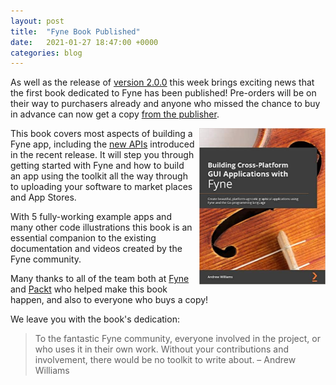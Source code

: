 ```yaml
---
layout: post
title:  "Fyne Book Published"
date:   2021-01-27 18:47:00 +0000
categories: blog
---
```


As well as the release of [version 2.0.0](/blog/2021/01/25/introducing-fyne-v2.0.html#about)
this week brings exciting news that the first book dedicated to Fyne has been published! Pre-orders will be on their way to purchasers already and anyone who missed the chance to buy in advance can now get a copy [from the publisher](https://www.packtpub.com/product/building-cross-platform-gui-applications-with-fyne/9781800563162).

<img src="/img/fyne-book-cover.jpg" style="max-width: 202px; float:right; padding-left: 5pt" />

This book covers most aspects of building a Fyne app, including the [new APIs](http://developer.fyne.io/api/v2.0/)
introduced in the recent release. It will step you through getting started with Fyne and
how to build an app using the toolkit all the way through to uploading your software to 
market places and App Stores.

With 5 fully-working example apps and many other code illustrations this book is an essential companion to the existing documentation and videos created by the Fyne community.

Many thanks to all of the team both at [Fyne](/) and [Packt](https://www.packtpub.com/) who helped make this book happen, and also to everyone who buys a copy!

We leave you with the book's dedication:

> To the fantastic Fyne community, everyone involved in the project, or who uses it in their own work. Without your contributions and involvement, there would be no toolkit to write about.
– Andrew Williams
